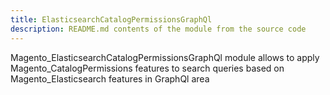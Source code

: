 ```yaml
---
title: ElasticsearchCatalogPermissionsGraphQl
description: README.md contents of the module from the source code
---
```


Magento_ElasticsearchCatalogPermissionsGraphQl module allows to apply Magento_CatalogPermissions features to search queries based on Magento_Elasticsearch features in GraphQl area
